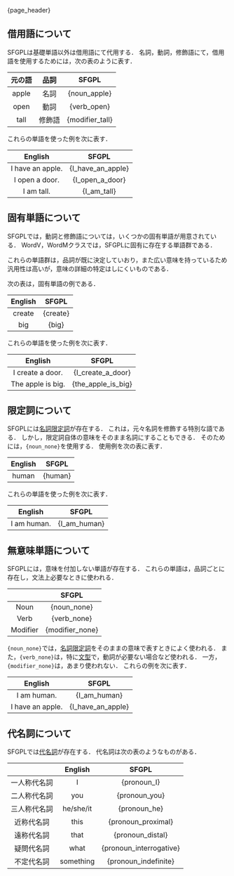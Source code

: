 {page_header}

## 借用語について

SFGPLは基礎単語以外は借用語にて代用する．
名詞，動詞，修飾語にて，借用語を使用するためには，次の表のように表す．

|元の語|品詞|SFGPL|
|:-:|:-:|:-:|
|apple|名詞|{noun_apple}|
|open|動詞|{verb_open}|
|tall|修飾語|{modifier_tall}|

これらの単語を使った例を次に表す．

|English|SFGPL|
|:-:|:-:|
|I have an apple.|{I_have_an_apple}|
|I open a door.|{I_open_a_door}|
|I am tall.|{I_am_tall}|

## 固有単語について

SFGPLでは，動詞と修飾語については，いくつかの固有単語が用意されている．
WordV，WordMクラスでは，SFGPLに固有に存在する単語群である．

これらの単語群は，品詞が既に決定していおり，また広い意味を持っているため汎用性は高いが，意味の詳細の特定はしにくいものである．

次の表は，固有単語の例である．

|English|SFGPL|
|:-:|:-:|
|create|{create}|
|big|{big}|

これらの単語を使った例を次に表す．

|English|SFGPL|
|:-:|:-:|
|I create a door.|{I_create_a_door}|
|The apple is big.|{the_apple_is_big}|

## 限定詞について

SFGPLには[名詞限定詞]({docs_DeterminerN})が存在する．
これは，元々名詞を修飾する特別な語である．
しかし，限定詞自体の意味をそのまま名詞にすることもできる．
そのためには，```{noun_none}```を使用する．
使用例を次の表に表す．

|English|SFGPL|
|:-:|:-:|
|human|{human}|

これらの単語を使った例を次に表す．

|English|SFGPL|
|:-:|:-:|
|I am human.|{I_am_human}|

## 無意味単語について

SFGPLには，意味を付加しない単語が存在する．
これらの単語は，品詞ごとに存在し，文法上必要なときに使われる．

||SFGPL|
|:-:|:-:|
|Noun|{noun_none}|
|Verb|{verb_none}|
|Modifier|{modifier_none}|

```{noun_none}```では，[名詞限定詞]({docs_DeterminerN})をそのままの意味で表すときによく使われる．
また，```{verb_none}```は，特に[文型]({docs_sentence_pattern})で，動詞が必要ない場合など使われる．
一方，```{modifier_none}```は，あまり使われない．
これらの例を次に表す．

|English|SFGPL|
|:-:|:-:|
|I am human.|{I_am_human}|
|I have an apple.|{I_have_an_apple}|

## 代名詞について

SFGPLでは[代名詞]({docs_pronoun})が存在する．
代名詞は次の表のようなものがある．

||English|SFGPL|
|:-:|:-:|:-:|
|一人称代名詞|I|{pronoun_I}|
|二人称代名詞|you|{pronoun_you}|
|三人称代名詞|he/she/it|{pronoun_he}|
|近称代名詞|this|{pronoun_proximal}|
|遠称代名詞|that|{pronoun_distal}|
|疑問代名詞|what|{pronoun_interrogative}|
|不定代名詞|something|{pronoun_indefinite}|

